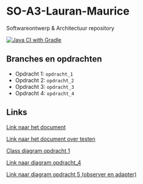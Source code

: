 # SO-A3-Lauran-Maurice
Softwareontwerp &amp; Architectuur repository

[![Java CI with Gradle](https://github.com/maurictg/SO-A3-Lauran-Maurice/actions/workflows/gradle.yml/badge.svg?branch=master)](https://github.com/maurictg/SO-A3-Lauran-Maurice/actions/workflows/gradle.yml)

## Branches en opdrachten
- Opdracht 1: `opdracht_1`
- Opdracht 2: `opdracht_2`
- Opdracht 3: `opdracht_3`
- Opdracht 4: `opdracht_4`

## Links
[Link naar het document](https://docs.google.com/document/d/1Ynhhp8oELJZV1Pk7wOq85NChs4ZdDl8QZIt0omGXL9s/edit?usp=sharing)

[Link naar het document over testen](https://docs.google.com/document/d/1ipOiiKJ4OSQ4RAkImfx7_rZLXBfCvyzOLUeoBroXERs/edit?usp=sharing)

[Class diagram opdracht 1](https://drive.google.com/file/d/1j7-ofQz253zZKtrIXQ8v73IZoR_8RyW7/view?usp=sharing)

[Link naar diagram opdracht_4](https://drive.google.com/file/d/11c5xP23nMrHoR-UeNB_m3wUMSziGGeO9/view?usp=sharing)

[Link naar diagram opdracht 5 (observer en adapter)](https://drive.google.com/file/d/1MD-5hz3gmLvKXajQ52A39UCSfpRUAUzQ/view?usp=sharing)